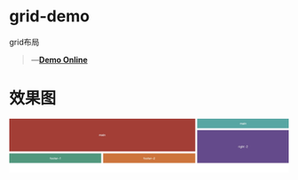 # grid-demo
grid布局
> &mdash;[**Demo Online**](https://zhangyuanliang.github.io/grid-demo/index.html)

# 效果图
![Image text](https://github.com/zhangyuanliang/grid-demo/blob/master/grid.jpg)
